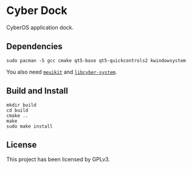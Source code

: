 # Cyber Dock

CyberOS application dock.

## Dependencies

```shell
sudo pacman -S gcc cmake qt5-base qt5-quickcontrols2 kwindowsystem
```

You also need [`meuikit`](https://github.com/cyberos/meuikit) and [`libcyber-system`](https://github.com/cyberos/libcyber-system).

## Build and Install

```
mkdir build
cd build
cmake ..
make
sudo make install
```

## License

This project has been licensed by GPLv3.
